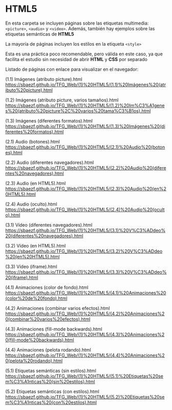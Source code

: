 ﻿# HTML5
En esta carpeta se incluyen páginas sobre las etiquetas multimedia: `<picture>`, `<audio>` y `<video>`. Además, también hay ejemplos sobre las etiquetas semánticas de **HTML5**

La mayoría de páginas incluyen los estilos en la etiqueta `<style>`

Esta es una práctica poco recomendable, pero válida en este caso, ya que facilita el estudio sin necesidad de abrir **HTML** y **CSS** por separado

Listado de páginas con enlace para visualizar en el navegador:

(1.1) Imágenes (atributo picture).html
https://sbaezf.github.io/TFG_Web/(1)%20HTML5/(1.1)%20Imágenes%20(atributo%20picture).html


(1.2) Imágenes (atributo picture, varios tamaños).html
https://sbaezf.github.io/TFG_Web/(1)%20HTML5/(1.2)%20Im%C3%A1genes%20(atributo%20picture%2C%20varios%20tama%C3%B1os).html


(1.3) Imágenes (diferentes formatos).html
https://sbaezf.github.io/TFG_Web/(1)%20HTML5/(1.3)%20Imágenes%20(diferentes%20formatos).html


(2.1) Audio (botones).html						
https://sbaezf.github.io/TFG_Web/(1)%20HTML5/(2.1)%20Audio%20(botones).html


(2.2) Audio (diferentes navegadores).html		
https://sbaezf.github.io/TFG_Web/(1)%20HTML5/(2.2)%20Audio%20(diferentes%20navegadores).html


(2.3) Audio (en HTML5).html						
https://sbaezf.github.io/TFG_Web/(1)%20HTML5/(2.3)%20Audio%20(en%20HTML5).html


(2.4) Audio (oculto).html						
https://sbaezf.github.io/TFG_Web/(1)%20HTML5/(2.4)%20Audio%20(oculto).html


(3.1) Vídeo (diferentes navegadores).html		
https://sbaezf.github.io/TFG_Web/(1)%20HTML5/(3.1)%20V%C3%ADdeo%20(diferentes%20navegadores).html


(3.2) Vídeo (en HTML5).html						
https://sbaezf.github.io/TFG_Web/(1)%20HTML5/(3.2)%20V%C3%ADdeo%20(en%20HTML5).html


(3.3) Vídeo (iframe).html						
https://sbaezf.github.io/TFG_Web/(1)%20HTML5/(3.3)%20V%C3%ADdeo%20(iframe).html


(4.1) Animaciones (color de fondo).html			
https://sbaezf.github.io/TFG_Web/(1)%20HTML5/(4.1)%20Animaciones%20(color%20de%20fondo).html


(4.2) Animaciones (combinar varios efectos).html
https://sbaezf.github.io/TFG_Web/(1)%20HTML5/(4.2)%20Animaciones%20(combinar%20varios%20efectos).html


(4.3) Animaciones (fill-mode backwards).html	
https://sbaezf.github.io/TFG_Web/(1)%20HTML5/(4.3)%20Animaciones%20(fill-mode%20backwards).html


(4.4) Animaciones (pelota rodando).html			
https://sbaezf.github.io/TFG_Web/(1)%20HTML5/(4.4)%20Animaciones%20(pelota%20rodando).html


(5.1) Etiquetas semánticas (sin estilos).html	
https://sbaezf.github.io/TFG_Web/(1)%20HTML5/(5.1)%20Etiquetas%20sem%C3%A1nticas%20(sin%20estilos).html


(5.2) Etiquetas semánticas (con estilos).html
https://sbaezf.github.io/TFG_Web/(1)%20HTML5/(5.2)%20Etiquetas%20sem%C3%A1nticas%20(con%20estilos).html